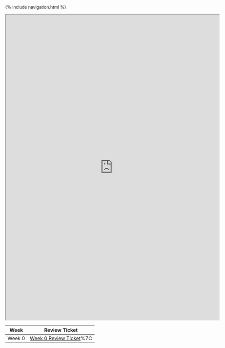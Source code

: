 {% include navigation.html %}

<iframe height="1000px" width="700px" src="https://khushib24.github.io/khushi12.github.io?lite=true#/menu.py"></iframe>

| Week        | Review Ticket |
| ----------- | ------------- |
| Week 0      | [Week 0 Review Ticket](https://github.com/nehapavani/CSP-Tri-3/issues/1)%7C
